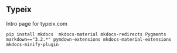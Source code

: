 ## Typeix
Intro page for typeix.com

````shell
pip install mkdocs  mkdocs-material mkdocs-redirects Pygments markdown=="3.2.*" pymdown-extensions mkdocs-material-extensions mkdocs-minify-plugin
````
